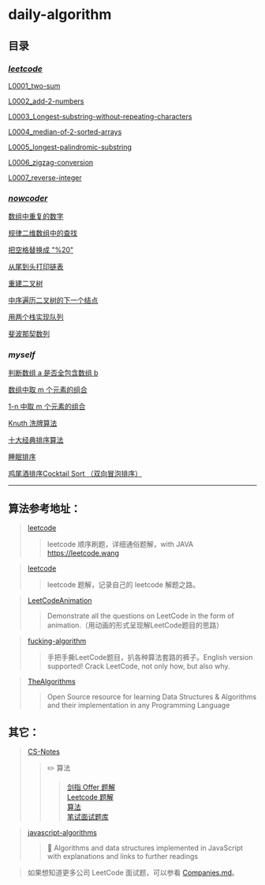 <!--
 * @Date        : 2020-05-02 20:11:02
 * @LastEditors : anlzou
 * @Github      : https://github.com/anlzou
 * @LastEditTime: 2020-05-28 23:57:14
 * @FilePath    : \algorithm\README.md
 * @Describe    : 
 -->
# daily-algorithm

## 目录

### *[leetcode](https://leetcode-cn.com/problems/)*
[L0001_two-sum](./problems/L0001_TwoSum.md)

[L0002_add-2-numbers](./problems/L0002_addTwoNumbers.md)

[L0003_Longest-substring-without-repeating-characters](./problems/L0003_LongestSubstringWithoutRepeatingCharacters.md)

[L0004_median-of-2-sorted-arrays](./problems/L0004_MedianOf2SortedArrays.md)

[L0005_longest-palindromic-substring](./problems/L0005_longest-palindromic-substring.md)

[L0006_zigzag-conversion](./problems/L0006_zigzag-conversion.md)

[L0007_reverse-integer](./problems/L0007_reverse-integer.md)

### *[nowcoder](https://www.nowcoder.com/ta/coding-interviews)*
[数组中重复的数字](./problems/N0003_duplicate-numbers-in-array.md)

[规律二维数组中的查找](./problems/N0004_finding-in-2D-array.md)

[把空格替换成 "%20"](./problems/N0005_replace-space.md)

[从尾到头打印链表](./problems/N0006_return-LinkedList-from-z-to-a.md)

[重建二叉树](./problems/N0007_reConstructBinaryTree.md)

[中序遍历二叉树的下一个结点](./problems/N0008_GetBinaryTreeNextNode.md)

[用两个栈实现队列](./problems/N0009_Using2stacks2implementQueues.md)

[斐波那契数列](./problems/N0010_Fibonacci.md)


### *myself*
[判断数组 a 是否全包含数组 b ](./problems/M0001_ArrSearchingArr.md)

[数组中取 m 个元素的组合](./problems/M0002_ArrGetM2Comb.md)

[1-n 中取 m 个元素的组合](./problems/M0003_Combination.md)

[Knuth 洗牌算法](./problems/M0004_Knuth.md)

[十大经典排序算法](./problems/M0005_TenBaseSort.md)

[睡眠排序](./problems/M0006_SleepSort.md)

[鸡尾酒排序Cocktail Sort （双向冒泡排序）](./problems/M0007_CocktailSort.md)

--------------
## 算法参考地址：
>[leetcode](https://github.com/wind-liang/leetcode)
>>leetcode 顺序刷题，详细通俗题解，with JAVA https://leetcode.wang

>[leetcode](https://github.com/azl397985856/leetcode)
>>leetcode 题解，记录自己的 leetcode 解题之路。

>[LeetCodeAnimation](https://github.com/MisterBooo/LeetCodeAnimation)
>>Demonstrate all the questions on LeetCode in the form of animation.（用动画的形式呈现解LeetCode题目的思路）

>[fucking-algorithm](https://github.com/labuladong/fucking-algorithm)
>>手把手撕LeetCode题目，扒各种算法套路的裤子。English version supported! Crack LeetCode, not only how, but also why.

>[TheAlgorithms](https://github.com/TheAlgorithms)
>>Open Source resource for learning Data Structures & Algorithms and their implementation in any Programming Language

## 其它：
>[CS-Notes](https://github.com/CyC2018/CS-Notes/blob/master/notes/Leetcode%20%E9%A2%98%E8%A7%A3%20-%20%E7%9B%AE%E5%BD%95.md)
>>  ✏️ 算法
>>>[剑指 Offer 题解](https://github.com/CyC2018/CS-Notes/blob/master/notes/%E5%89%91%E6%8C%87%20Offer%20%E9%A2%98%E8%A7%A3%20-%20%E7%9B%AE%E5%BD%95.md)     
>>>[Leetcode 题解](https://github.com/CyC2018/CS-Notes/blob/master/notes/Leetcode%20%E9%A2%98%E8%A7%A3%20-%20%E7%9B%AE%E5%BD%95.md)     
>>[算法](https://github.com/CyC2018/CS-Notes/blob/master/notes/%E7%AE%97%E6%B3%95%20-%20%E7%9B%AE%E5%BD%95.md)      
>>[笔试面试题库](https://www.nowcoder.com/contestRoom?from=cyc_github)

>[javascript-algorithms](https://github.com/trekhleb/javascript-algorithms)
>>📝 Algorithms and data structures implemented in JavaScript with explanations and links to further readings

> 如果想知道更多公司 LeetCode 面试题，可以参看 [Companies.md](https://github.com/Blankj/awesome-java-leetcode/blob/master/Companies.md)。